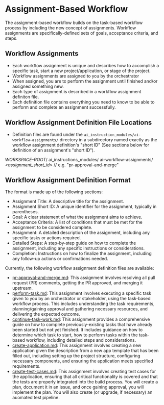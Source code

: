 # Assignment-Based Workflow

The assignment-based workflow builds on the task-based workflow process by including the  new concept of assignments. Workflow assignments are specifically-defined sets of goals,  acceptance criteria, and steps.

## Workflow Assignments

* Each workflow assignment is unique and describes how to accomplish a specific task, start a new project/application, or stage of the project.
* Workflow assignments are assigned to you by the orchestrator
* When assigned, you are to perform the assignment until finished and/or assigned something new.
* Each type of assignment is described in a workflow assignment definiton file.
* Each definition file contains everything you need to know to be able to perform and complete an assignment successfully.

## Workflow Assignment Definition File Locations

* Definition files are found under the `ai_instruction_modules/ai-workflow-assignments/` directory in a subdirectory named exactly as the workflow assignment definition's "short ID" (See sections below for definition of an assignment's "short ID").

*WORKSPACE-ROOT*/
    ai_instructions_modules/
        ai-workflow-assignments/
            *<assignment_short_id>*        // e.g. "pr-approval-and-merge"

## Workflow Assignment Definition Format

The format is made up of the following sections:

* Assignment Title: A descriptive title for the assignment.
* Assignment Short ID: A unique identifier for the assignment, typically in parentheses.
* Goal: A clear statement of what the assignment aims to achieve.
* Acceptance Criteria: A list of conditions that must be met for the assignment to be considered complete.
* Assignment: A detailed description of the assignment, including any specific tasks or actions required.
* Detailed Steps: A step-by-step guide on how to complete the assignment, including any specific instructions or considerations.
* Completion: Instructions on how to finalize the assignment, including any follow-up actions or confirmations needed.

Currently, the following workflow assignment definition files are available:

* [pr-approval-and-merge.md](pr-approval-and-merge.md): This assignment involves resolving all pull request (PR) comments, getting the PR approved, and merging it upstream.
* [perform-task.md](perform-task.md): This assignment involves executing a specific task given to you by an orchestrator or stakeholder, using the task-based workflow process.  This includes understanding the task requirements, planning/gaining approval and gathering necessary resources, and delivering the expected outcome.
* [continue-task-work.md](continue-task-work.md): This assignment provides a comprehensive guide on how to complete previously-existing tasks that have already been started but not yet finished. It includes guidance on how to determine which task to start, how to perform tasks within the task-based workflow, including detailed steps and considerations.
* [create-application.md](create-application.md): This assignment involves creating a new application given the description from a new app template that has been filled out, including setting up the project structure, configuring necessary components, and ensuring the application meets specified requirements.
* [create-test-cases.md](create-test-cases.md): This assignment involves creating test cases for the application, ensuring that all critical functionality is covered and that the tests are properly integrated into the build process. You will create a plan, document it in an issue, and once gaining approval, you will implement the plan. You will also create (or upgrade, if necessary) an auomated test pipeline.
